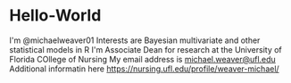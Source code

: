 # Hello-World
I'm @michaelweaver01
Interests are Bayesian multivariate and other statistical models in R
I'm Associate Dean for research at the University of Florida COllege of Nursing
My email address is michael.weaver@ufl.edu
Additional informatin here https://nursing.ufl.edu/profile/weaver-michael/
